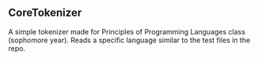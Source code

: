 ## CoreTokenizer

A simple tokenizer made for Principles of Programming Languages class (sophomore year). 
Reads a specific language similar to the test files in the repo.
